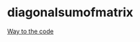# diagonalsumofmatrix
[Way to the code](https://github.com/ASTHA193/diagonalsumofmatrix/commit/716a6cfc3057997041bb6e0b03ecc9172edbb845)
